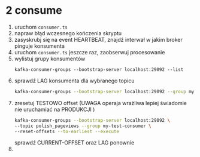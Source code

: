 # 2 consume
1. uruchom `consumer.ts`
2. napraw błąd wczesnego kończenia skryptu
3. zasyskrubj się na event HEARTBEAT, znajdź interwał w jakim broker pinguje konsumenta
4. uruchom `consumer.ts` jeszcze raz, zaobserwuj procesowanie
5. wylistuj grupy konsumentów
   ```
   kafka-consumer-groups --bootstrap-server localhost:29092 --list
   ```
7. sprawdź LAG konsumenta dla wybranego topicu
   ```sh
   kafka-consumer-groups --bootstrap-server localhost:29092 --group my-test-consumer --describe
   ```
8. zresetuj TESTOWO offset (UWAGA operaja wrażliwa lepiej świadomie nie uruchamiać na PRODUKCJI )    
   ```sh
   kafka-consumer-groups --bootstrap-server localhost:29092 \
   --topic polish_pageviews --group my-test-consumer \
   --reset-offsets --to-earliest --execute
   ```
   sprawdź CURRENT-OFFSET oraz LAG ponownie
9. 
